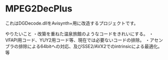 # MPEG2DecPlus
これはDGDecode.dllをAvisynth+用に改造するプロジェクトです。

やりたいこと
・改築を重ねた温泉旅館のようなコードをきれいにする。
・VFAPI用コード、YUY2用コード等、現在では必要ないコードの排除。
・アセンブラの排除による64bitへの対応、及びSSE2/AVX2でのintrinsicによる最適化。
等

